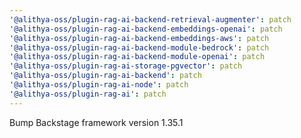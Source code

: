 ```yaml
---
'@alithya-oss/plugin-rag-ai-backend-retrieval-augmenter': patch
'@alithya-oss/plugin-rag-ai-backend-embeddings-openai': patch
'@alithya-oss/plugin-rag-ai-backend-embeddings-aws': patch
'@alithya-oss/plugin-rag-ai-backend-module-bedrock': patch
'@alithya-oss/plugin-rag-ai-backend-module-openai': patch
'@alithya-oss/plugin-rag-ai-storage-pgvector': patch
'@alithya-oss/plugin-rag-ai-backend': patch
'@alithya-oss/plugin-rag-ai-node': patch
'@alithya-oss/plugin-rag-ai': patch
---
```


Bump Backstage framework version 1.35.1
